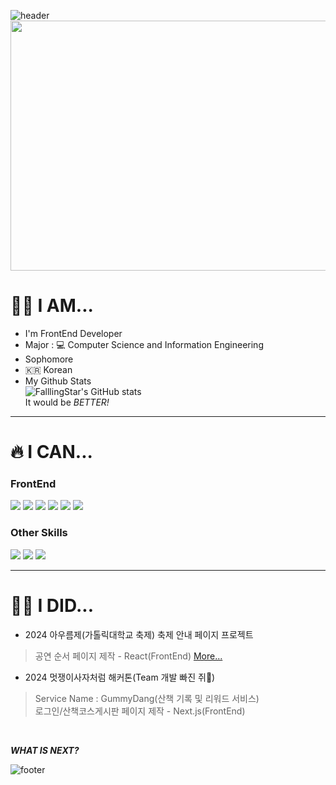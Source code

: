 ![header](https://capsule-render.vercel.app/api?type=waving&color=6A0888&height=225&section=header&text=SPACE%20of%20FalllingStar&animation=twinkling&fontSize=60&fontColor=FFFFFF)
<img src="https://github.com/user-attachments/assets/440792eb-9934-4a65-a139-f5e820b1f68a" width="900" height="400"/>

<!-- -->
# 🙋‍♂️ I AM...
- I'm FrontEnd Developer
- Major : 💻 Computer Science and Information Engineering
- Sophomore<br>
- 🇰🇷 Korean
- My Github Stats
  <br>
  ![FalllingStar's GitHub stats](https://github-readme-stats.vercel.app/api?username=FalllingStar&show_icons=true&theme=radical)
  <br> It would be *BETTER!*
  
---
# 🔥 I CAN...
### FrontEnd
<a href="링크"><img src="https://img.shields.io/badge/HTML5-E34F26?style=flat-square&logo=HTML5&logoColor=white"/></a>
<a href="링크"><img src="https://img.shields.io/badge/CSS3-1572B6?style=flat-square&logo=CSS3&logoColor=white"/></a>
<a href="링크"><img src="https://img.shields.io/badge/JavaScript-F7DF1E?style=flat-square&logo=JavaScript&logoColor=black"/></a>
<a href="링크"><img src="https://img.shields.io/badge/React-61DAF8?style=flat-square&logo=React&logoColor=white"/></a>
<a href="링크"><img src="https://img.shields.io/badge/Next.js-000000?style=flat-square&logo=Next.js&logoColor=yellow"/></a>
<a href="링크"><img src="https://img.shields.io/badge/Git-F05032?style=flat-square&logo=Git&logoColor=white"/></a>
### Other Skills
<a href="링크"><img src="https://img.shields.io/badge/C-A8B9CC?style=flat-square&logo=C&logoColor=white"/></a>
<a href="링크"><img src="https://img.shields.io/badge/Python-3776AB?style=flat-square&logo=Python&logoColor=yellow"/></a>
<a href="링크"><img src="https://img.shields.io/badge/java-007396?style=flat-square&logo=java&logoColor=white"/></a>

---
# 🤸‍♂️ I DID...
- 2024 아우름제(가톨릭대학교 축제) 축제 안내 페이지 프로젝트
>공연 순서 페이지 제작 - React(FrontEnd)
><a href=https://github.com/likelion-cuk-festival2024/front>More...</a>

- 2024 멋쟁이사자처럼 해커톤(Team 개발 빠진 쥐🐀)
>Service Name : GummyDang(산책 기록 및 리워드 서비스)<br>
>로그인/산책코스게시판 페이지 제작 - Next.js(FrontEnd)
<br>

_**WHAT IS NEXT?**_

![footer](https://capsule-render.vercel.app/api?type=rect&color=FFFFFF&section=footer&height=300&text=Fortis%20Fortuna%20Adiuvat&desc=행운의%20여신은%20용감한%20자를%20돕는다.&descAlign=70&fontSize=50&descSize=12&fontColor=BDBDBD)
